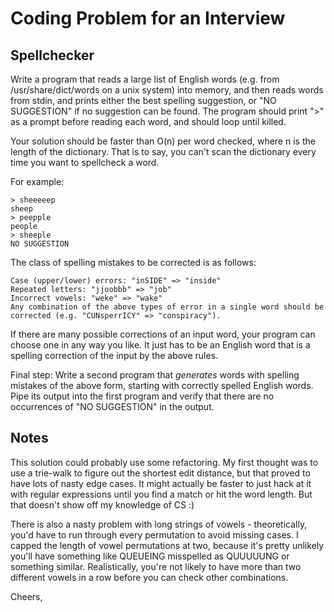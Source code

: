 Coding Problem for an Interview
================================

Spellchecker
------------

Write a program that reads a large list of English words (e.g. from /usr/share/dict/words on a unix system) into memory, and then reads words from stdin, and prints either the best spelling suggestion, or "NO SUGGESTION" if no suggestion can be found. The program should print ">" as a prompt before reading each word, and should loop until killed.

Your solution should be faster than O(n) per word checked, where n is the length of the dictionary. That is to say, you can't scan the dictionary every time you want to spellcheck a word.

For example:

    > sheeeeep
    sheep
    > peepple
    people
    > sheeple
    NO SUGGESTION

The class of spelling mistakes to be corrected is as follows:

    Case (upper/lower) errors: "inSIDE" => "inside"
    Repeated letters: "jjoobbb" => "job"
    Incorrect vowels: "weke" => "wake"
    Any combination of the above types of error in a single word should be corrected (e.g. "CUNsperrICY" => "conspiracy").

If there are many possible corrections of an input word, your program can choose one in any way you like. It just has to be an English word that is a spelling correction of the input by the above rules.

Final step: Write a second program that *generates* words with spelling mistakes of the above form, starting with correctly spelled English words. Pipe its output into the first program and verify that there are no occurrences of "NO SUGGESTION" in the output.

Notes
------
This solution could probably use some refactoring. My first thought was to use a trie-walk to figure out the shortest edit distance, but that proved to have lots of nasty edge cases. It might actually be faster to just hack at it with regular expressions until you find a match or hit the word length. But that doesn't show off my knowledge of CS :)

There is also a nasty problem with long strings of vowels - theoretically, you'd have to run through every permutation to avoid missing cases. I capped the length of vowel permutations at two, because it's pretty unlikely you'll have something like QUEUEING misspelled as QUUUUUNG or something similar. Realistically, you're not likely to have more than two different vowels in a row before you can check other combinations.

Cheers,